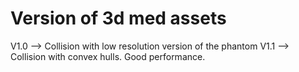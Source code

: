 # Version of 3d med assets

V1.0 --> Collision with low resolution version of the phantom
V1.1 --> Collision with convex hulls. Good performance.
